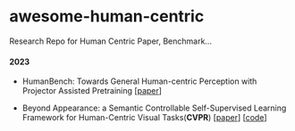 # awesome-human-centric
Research Repo for Human Centric Paper, Benchmark...

#### 2023
- HumanBench: Towards General Human-centric Perception with Projector Assisted Pretraining
[[paper](https://arxiv.org/pdf/2303.05675.pdf)]

- Beyond Appearance: a Semantic Controllable Self-Supervised Learning Framework for Human-Centric Visual Tasks(**CVPR**)
[[paper](https://arxiv.org/pdf/2303.17602.pdf)]
[[code](https://github.com/tinyvision/SOLIDER)]
